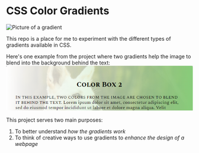 # CSS Color Gradients

![Picture of a gradient](https://www.google.com/url?sa=i&url=https%3A%2F%2Fwww.publicdomainpictures.net%2Fen%2Fview-image.php%3Fimage%3D238494%26picture%3Dcolor-gradient-background-4&psig=AOvVaw0VxE0W_GQHoUnqnEtHl8Sk&ust=1589546463604000&source=images&cd=vfe&ved=0CAIQjRxqFwoTCMDkhaGws-kCFQAAAAAdAAAAABAD)

This repo is a place for me to experiment with the different types of gradients available in CSS.

Here's one example from the project where two gradients help the image to blend into the background behind the text:
![dog with text in front](images/gradient-example.png)

This project serves two main purposes:
1. To better understand *how the gradients work*
1. To think of creative ways to use gradients to *enhance the design of a webpage*
